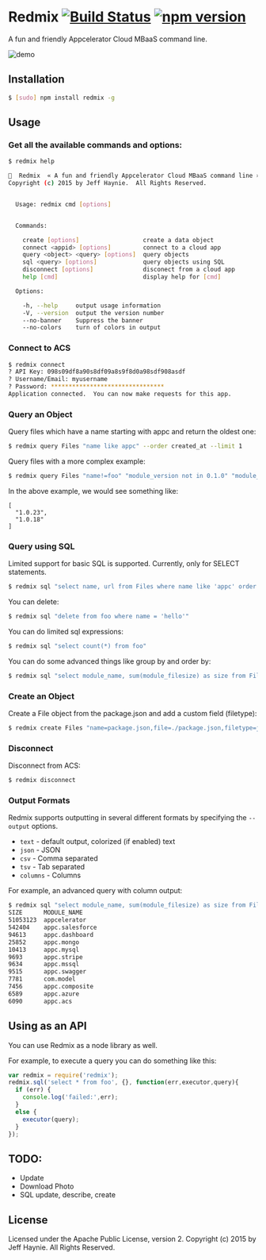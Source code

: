 # Redmix [![Build Status](https://travis-ci.org/jhaynie/redmix.svg)](https://travis-ci.org/jhaynie/redmix) [![npm version](https://badge.fury.io/js/redmix.png)](http://badge.fury.io/js/redmix)

A fun and friendly Appcelerator Cloud MBaaS command line.


![demo](http://jhaynie.github.io/redmix/demo.gif)


## Installation

```bash
$ [sudo] npm install redmix -g
```

## Usage


### Get all the available commands and options:

```bash
$ redmix help

🍷  Redmix  « A fun and friendly Appcelerator Cloud MBaaS command line » v0.0.1
Copyright (c) 2015 by Jeff Haynie.  All Rights Reserved.


  Usage: redmix cmd [options]


  Commands:

    create [options]                  create a data object
    connect <appid> [options]         connect to a cloud app
    query <object> <query> [options]  query objects
    sql <query> [options]             query objects using SQL
    disconnect [options]              disconect from a cloud app
    help [cmd]                        display help for [cmd]

  Options:

    -h, --help     output usage information
    -V, --version  output the version number
    --no-banner    Suppress the banner
    --no-colors    turn of colors in output
```


### Connect to ACS

```bash
$ redmix connect 
? API Key: 098s09df8a90s8df09a8s9f8d0a98sdf908asdf
? Username/Email: myusername
? Password: ********************************
Application connected.  You can now make requests for this app.
```

### Query an Object

Query files which have a name starting with appc and return the oldest one:

```bash
$ redmix query Files "name like appc" --order created_at --limit 1
```

Query files with a more complex example:

```bash
$ redmix query Files "name!=foo" "module_version not in 0.1.0" "module_version_sortable > 100" --order=-module_version_sortable --sel module_version,name,module_version_sortable --limit 2 --eval "this.map(function(e){return e.custom_fields.module_version;})"
```

In the above example, we would see something like:

```
[
  "1.0.23",
  "1.0.18"
]
```

### Query using SQL

Limited support for basic SQL is supported.  Currently, only for SELECT statements.

```bash
$ redmix sql "select name, url from Files where name like 'appc' order by url DESC LIMIT 1"
```

You can delete:

```bash
$ redmix sql "delete from foo where name = 'hello'"
```

You can do limited sql expressions:

```bash
$ redmix sql "select count(*) from foo"
```

You can do some advanced things like group by and order by:

```bash
$ redmix sql "select module_name, sum(module_filesize) as size from Files where module_filesize > 0 group by module_name order by size desc LIMIT 1000"
```

### Create an Object

Create a File object from the package.json and add a custom field (filetype):

```bash
$ redmix create Files "name=package.json,file=./package.json,filetype=json"
```

### Disconnect

Disconnect from ACS:

```bash
$ redmix disconnect
```

### Output Formats

Redmix supports outputting in several different formats by specifying the `--output` options.

- `text` - default output, colorized (if enabled) text
- `json` - JSON
- `csv` - Comma separated
- `tsv` - Tab separated
- `columns` - Columns

For example, an advanced query with column output:

```bash
$ redmix sql "select module_name, sum(module_filesize) as size from Files where module_filesize > 0 group by module_name order by size desc LIMIT 1000" -o columns --no-banner
SIZE      MODULE_NAME
51053123  appcelerator
542404    appc.salesforce
94613     appc.dashboard
25852     appc.mongo
10413     appc.mysql
9693      appc.stripe
9634      appc.mssql
9515      appc.swagger
7781      com.model
7456      appc.composite
6589      appc.azure
6090      appc.acs
```


## Using as an API

You can use Redmix as a node library as well.

For example, to execute a query you can do something like this:

```javascript
var redmix = require('redmix');
redmix.sql('select * from foo', {}, function(err,executor,query){
  if (err) {
    console.log('failed:',err);
  }
  else {
    executor(query);
  }
});
```


## TODO:

- Update
- Download Photo
- SQL update, describe, create


## License

Licensed under the Apache Public License, version 2. Copyright (c) 2015 by Jeff Haynie.  All Rights Reserved.

